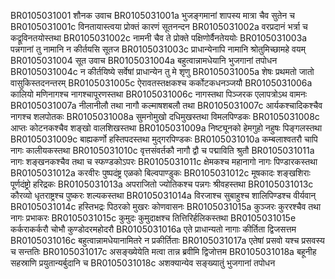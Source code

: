 BR0105031001	शौनक उवाच
BR0105031001a	भुजङ्गमानां शापस्य मात्रा चैव सुतेन च
BR0105031001c	विनतायास्त्वया प्रोक्तं कारणं सूतनन्दन
BR0105031002a	वरप्रदानं भर्त्रा च कद्रूविनतयोस्तथा
BR0105031002c	नामनी चैव ते प्रोक्ते पक्षिणोर्वैनतेययोः
BR0105031003a	पन्नगानां तु नामानि न कीर्तयसि सूतज
BR0105031003c	प्राधान्येनापि नामानि श्रोतुमिच्छामहे वयम्
BR0105031004	सूत उवाच
BR0105031004a	बहुत्वान्नामधेयानि भुजगानां तपोधन
BR0105031004c	न कीर्तयिष्ये सर्वेषां प्राधान्येन तु मे शृणु
BR0105031005a	शेषः प्रथमतो जातो वासुकिस्तदनन्तरम्
BR0105031005c	ऐरावतस्तक्षकश्च कर्कोटकधनञ्जयौ
BR0105031006a	कालियो मणिनागश्च नागश्चापूरणस्तथा
BR0105031006c	नागस्तथा पिञ्जरक एलापत्रोऽथ वामनः
BR0105031007a	नीलानीलौ तथा नागौ कल्माषशबलौ तथा
BR0105031007c	आर्यकश्चादिकश्चैव नागश्च शलपोतकः
BR0105031008a	सुमनोमुखो दधिमुखस्तथा विमलपिण्डकः
BR0105031008c	आप्तः कोटनकश्चैव शङ्खो वालशिखस्तथा
BR0105031009a	निष्ट्यूनको हेमगुहो नहुषः पिङ्गलस्तथा
BR0105031009c	बाह्यकर्णो हस्तिपदस्तथा मुद्गरपिण्डकः
BR0105031010a	कम्बलाश्वतरौ चापि नागः कालीयकस्तथा
BR0105031010c	वृत्तसंवर्तकौ नागौ द्वौ च पद्माविति श्रुतौ
BR0105031011a	नागः शङ्खनकश्चैव तथा च स्फण्डकोऽपरः
BR0105031011c	क्षेमकश्च महानागो नागः पिण्डारकस्तथा
BR0105031012a	करवीरः पुष्पदंष्ट्र एळको बिल्वपाण्डुकः
BR0105031012c	मूषकादः शङ्खशिराः पूर्णदंष्ट्रो हरिद्रकः
BR0105031013a	अपराजितो ज्योतिकश्च पन्नगः श्रीवहस्तथा
BR0105031013c	कौरव्यो धृतराष्ट्रश्च पुष्करः शल्यकस्तथा
BR0105031014a	विरजाश्च सुबाहुश्च शालिपिण्डश्च वीर्यवान्
BR0105031014c	हस्तिभद्रः पिठरको मुखरः कोणवासनः
BR0105031015a	कुञ्जरः कुररश्चैव तथा नागः प्रभाकरः
BR0105031015c	कुमुदः कुमुदाक्षश्च तित्तिरिर्हलिकस्तथा
BR0105031015e	कर्कराकर्करौ चोभौ कुण्डोदरमहोदरौ
BR0105031016a	एते प्राधान्यतो नागाः कीर्तिता द्विजसत्तम
BR0105031016c	बहुत्वान्नामधेयानामितरे न प्रकीर्तिताः
BR0105031017a	एतेषां प्रसवो यश्च प्रसवस्य च सन्ततिः
BR0105031017c	असङ्ख्येयेति मत्वा तान्न ब्रवीमि द्विजोत्तम
BR0105031018a	बहूनीह सहस्राणि प्रयुतान्यर्बुदानि च
BR0105031018c	अशक्यान्येव सङ्ख्यातुं भुजगानां तपोधन
